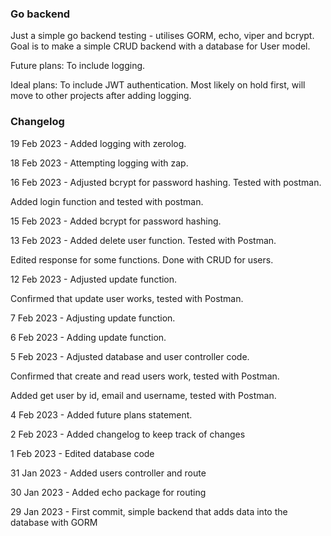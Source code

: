 ### Go backend
Just a simple go backend testing - utilises GORM, echo, viper and bcrypt.
Goal is to make a simple CRUD backend with a database for User model.

Future plans: To include logging.

Ideal plans: To include JWT authentication. Most likely on hold first, will move to other projects after adding logging.

### Changelog

19 Feb 2023 - Added logging with zerolog.

18 Feb 2023 - Attempting logging with zap.

16 Feb 2023 - Adjusted bcrypt for password hashing. Tested with postman.

Added login function and tested with postman.

15 Feb 2023 - Added bcrypt for password hashing.

13 Feb 2023 - Added delete user function. Tested with Postman.

Edited response for some functions. Done with CRUD for users.

12 Feb 2023 - Adjusted update function.

Confirmed that update user works, tested with Postman.

7 Feb 2023 - Adjusting update function.

6 Feb 2023 - Adding update function.

5 Feb 2023 - Adjusted database and user controller code.

Confirmed that create and read users work, tested with Postman.

Added get user by id, email and username, tested with Postman.

4 Feb 2023 - Added future plans statement.

2 Feb 2023 - Added changelog to keep track of changes

1 Feb 2023 - Edited database code

31 Jan 2023 - Added users controller and route

30 Jan 2023 - Added echo package for routing

29 Jan 2023 - First commit, simple backend that adds data into the database with GORM
